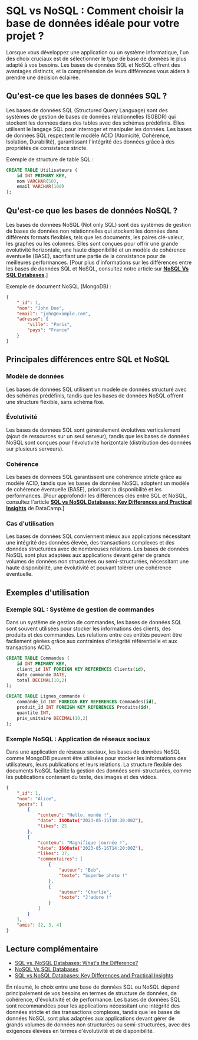# SQL vs NoSQL : Comment choisir la base de données idéale pour votre projet ?

Lorsque vous développez une application ou un système informatique, l'un des choix cruciaux est de sélectionner le type de base de données le plus adapté à vos besoins. Les bases de données SQL et NoSQL offrent des avantages distincts, et la compréhension de leurs différences vous aidera à prendre une décision éclairée.  

## Qu'est-ce que les bases de données SQL ?

Les bases de données SQL (Structured Query Language) sont des systèmes de gestion de bases de données relationnelles (SGBDR) qui stockent les données dans des tables avec des schémas prédéfinis. Elles utilisent le langage SQL pour interroger et manipuler les données. Les bases de données SQL respectent le modèle ACID (Atomicité, Cohérence, Isolation, Durabilité), garantissant l'intégrité des données grâce à des propriétés de consistance stricte.

Exemple de structure de table SQL :

```sql
CREATE TABLE Utilisateurs (
    id INT PRIMARY KEY,
    nom VARCHAR(50),
    email VARCHAR(100)
);
```

## Qu'est-ce que les bases de données NoSQL ?

Les bases de données NoSQL (Not only SQL) sont des systèmes de gestion de bases de données non relationnelles qui stockent les données dans différents formats flexibles, tels que les documents, les paires clé-valeur, les graphes ou les colonnes. Elles sont conçues pour offrir une grande évolutivité horizontale, une haute disponibilité et un modèle de cohérence éventuelle (BASE), sacrifiant une partie de la consistance pour de meilleures performances. [Pour plus d'informations sur les différences entre les bases de données SQL et NoSQL, consultez notre article sur [**NoSQL Vs SQL Databases**](https://www.mongodb.com/resources/basics/databases/nosql-explained/nosql-vs-sql).]

Exemple de document NoSQL (MongoDB) :

```json
{
    "_id": 1,
    "nom": "John Doe", 
    "email": "john@example.com",
    "adresse": {
        "ville": "Paris",
        "pays": "France"
    }
}
```

## Principales différences entre SQL et NoSQL

### Modèle de données
Les bases de données SQL utilisent un modèle de données structuré avec des schémas prédéfinis, tandis que les bases de données NoSQL offrent une structure flexible, sans schéma fixe.

### Évolutivité 
Les bases de données SQL sont généralement évolutives verticalement (ajout de ressources sur un seul serveur), tandis que les bases de données NoSQL sont conçues pour l'évolutivité horizontale (distribution des données sur plusieurs serveurs).

### Cohérence
Les bases de données SQL garantissent une cohérence stricte grâce au modèle ACID, tandis que les bases de données NoSQL adoptent un modèle de cohérence éventuelle (BASE), priorisant la disponibilité et les performances. [Pour approfondir les différences clés entre SQL et NoSQL, consultez l'article [**SQL vs NoSQL Databases: Key Differences and Practical Insights**](https://www.datacamp.com/blog/sql-vs-nosql-databases) de DataCamp.]

### Cas d'utilisation
Les bases de données SQL conviennent mieux aux applications nécessitant une intégrité des données élevée, des transactions complexes et des données structurées avec de nombreuses relations. Les bases de données NoSQL sont plus adaptées aux applications devant gérer de grands volumes de données non structurées ou semi-structurées, nécessitant une haute disponibilité, une évolutivité et pouvant tolérer une cohérence éventuelle.

## Exemples d'utilisation

### Exemple SQL : Système de gestion de commandes
Dans un système de gestion de commandes, les bases de données SQL sont souvent utilisées pour stocker les informations des clients, des produits et des commandes. Les relations entre ces entités peuvent être facilement gérées grâce aux contraintes d'intégrité référentielle et aux transactions ACID.

```sql
CREATE TABLE Commandes (
    id INT PRIMARY KEY,
    client_id INT FOREIGN KEY REFERENCES Clients(id),
    date_commande DATE,
    total DECIMAL(10,2)
);

CREATE TABLE Lignes_commande (
    commande_id INT FOREIGN KEY REFERENCES Commandes(id),
    produit_id INT FOREIGN KEY REFERENCES Produits(id),
    quantite INT, 
    prix_unitaire DECIMAL(10,2)
);
```

### Exemple NoSQL : Application de réseaux sociaux
Dans une application de réseaux sociaux, les bases de données NoSQL comme MongoDB peuvent être utilisées pour stocker les informations des utilisateurs, leurs publications et leurs relations. La structure flexible des documents NoSQL facilite la gestion des données semi-structurées, comme les publications contenant du texte, des images et des vidéos.

```json
{
    "_id": 1,
    "nom": "Alice",
    "posts": [
        {
            "contenu": "Hello, monde !",
            "date": ISODate("2023-05-15T10:30:00Z"),
            "likes": 25
        },
        {
            "contenu": "Magnifique journée !",
            "date": ISODate("2023-05-16T14:20:00Z"), 
            "likes": 37,
            "commentaires": [
                {
                    "auteur": "Bob",
                    "texte": "Superbe photo !"
                },
                {
                    "auteur": "Charlie",
                    "texte": "J'adore !"
                }
            ]
        }
    ],
    "amis": [2, 3, 4]
}
```

## Lecture complémentaire
- [SQL vs. NoSQL Databases: What's the Difference?](https://www.ibm.com/blog/sql-vs-nosql/)
- [NoSQL Vs SQL Databases](https://www.mongodb.com/resources/basics/databases/nosql-explained/nosql-vs-sql)
- [SQL vs NoSQL Databases: Key Differences and Practical Insights](https://www.datacamp.com/blog/sql-vs-nosql-databases)

En résumé, le choix entre une base de données SQL ou NoSQL dépend principalement de vos besoins en termes de structure de données, de cohérence, d'évolutivité et de performance. Les bases de données SQL sont recommandées pour les applications nécessitant une intégrité des données stricte et des transactions complexes, tandis que les bases de données NoSQL sont plus adaptées aux applications devant gérer de grands volumes de données non structurées ou semi-structurées, avec des exigences élevées en termes d'évolutivité et de disponibilité.